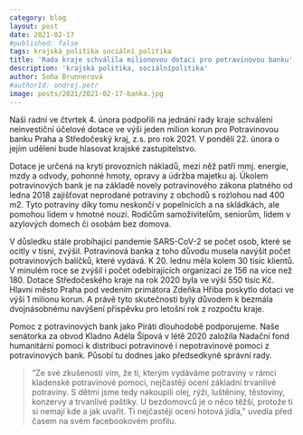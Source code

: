 ```yaml
---
category: blog
layout: post
date: 2021-02-17
#published: false
tags: krajská_politika sociální_politika
title: 'Rada kraje schválila milionovou dotaci pro potravinovou banku'
description: 'krajská politika, sociálnípolitika'
author: Soňa Brunnerová
#authorId: ondrej.petr
image: posts/2021/2021-02-17-banka.jpg
---
```


Naši radní ve čtvrtek 4. února podpořili na jednání rady kraje schválení neinvestiční účelové dotace ve výši jeden milion korun pro Potravinovou banku Praha a Středočeský kraj, z.s. pro rok 2021. V pondělí 22. února o jejím udělení bude hlasovat krajské zastupitelstvo.

Dotace je určená na krytí provozních nákladů, mezi něž patří mmj. energie, mzdy a odvody, pohonné hmoty, opravy a údržba majetku aj. Úkolem potravinových bank je na základě novely potravinového zákona platného od ledna 2018 zajišťovat neprodané potraviny z obchodů s rozlohou nad 400 m2. Tyto potraviny díky tomu neskončí v popelnicích a na skládkách, ale pomohou lidem v hmotné nouzi. Rodičům samoživitelům, seniorům, lidem v azylových domech či osobám bez domova.

V důsledku stále probíhající pandemie SARS-CoV-2 se počet osob, které se ocitly v tísni, zvýšil. Potravinová banka z toho důvodu musela navýšit počet potravinových balíčků, které vydává. K 20. lednu měla kolem 30 tisíc klientů. V minulém roce se zvýšil i počet odebírajících organizací ze 156 na více než 180. Dotace Středočeského kraje na rok 2020 byla ve výši 550 tisíc Kč. Hlavní město Praha pod vedením primátora Zdeňka Hřiba poskytlo dotaci ve výši 1 milionu korun. A právě tyto skutečnosti byly důvodem k bezmála dvojnásobnému navýšení příspěvku pro letošní rok z rozpočtu kraje.

Pomoc z potravinových bank jako Piráti dlouhodobě podporujeme. Naše senátorka za obvod Kladno Adéla Šípová v létě 2020 založila Nadační fond humanitární pomoci k distribuci potravinové i nepotravinové pomoci z potravinových bank. Působí tu dodnes jako předsedkyně správní rady. 
> “Ze své zkušenosti vím, že ti, kterým vydáváme potraviny v rámci kladenské potravinové pomoci, nejčastěji ocení základní trvanlivé potraviny. S dětmi jsme tedy nakoupili olej, rýži, luštěniny, těstoviny, konzervy a trvanlivé paštiky. U bezdomovců je o něco těžší, protože ti si nemají kde a jak uvařit. Ti nejčastěji ocení hotová jídla,” uvedla před časem na svém facebookovém profilu.
